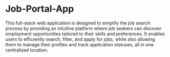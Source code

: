 # Job-Portal-App

This full-stack web application is designed to simplify the job search process by providing an intuitive platform where job seekers can discover employment opportunities tailored to their skills and preferences. It enables users to efficiently search, filter, and apply for jobs, while also allowing them to manage their profiles and track application statuses, all in one centralized location.






